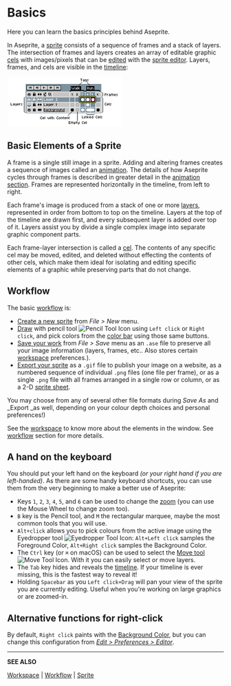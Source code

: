# Basics

Here you can learn the basics principles behind Aseprite.

In Aseprite, a [sprite](sprite.md) consists of a sequence of frames
and a stack of layers. The intersection of frames and layers creates
an array of editable graphic [cels](cel.md) with images/pixels that
can be [edited](drawing.md) with the [sprite editor](sprite-editor.md). Layers, frames,
and cels are visible in the [timeline](timeline.md):

![Timeline Overview](sprite/sprite-components.png)

## Basic Elements of a Sprite

A frame is a single still image in a sprite. Adding and altering
frames creates a sequence of images called an
[animation](animation.md). The details of how Aseprite cycles through
frames is described in greater detail in the [animation
section](animation.md). Frames are represented horizontally in the
timeline, from left to right.

Each frame's image is produced from a stack of one or more
[layers](layers.md), represented in order from bottom to top on the
timeline. Layers at the top of the timeline are drawn first, and every
subsequent layer is added over top of it. Layers assist you by divide
a single complex image into separate graphic component parts.

Each frame-layer intersection is called a [cel](cel.md). The contents
of any specific cel may be moved, edited, and deleted without
effecting the contents of other cels, which make them ideal for
isolating and editing specific elements of a graphic while preserving
parts that do not change.

## Workflow

The basic [workflow](workflow.md) is:

* [Create a new sprite](new-sprite.md) from *File > New* menu.
* [Draw](drawing.md) with pencil tool ![Pencil Tool Icon](tools/pencil-tool.png) using
  `Left click` or `Right click`, and pick colors from the
  [color bar](color-bar.md) using those same buttons.
* [Save your work](save.md) from *File > Save* menu as an
  `.ase` file to preserve all your image information (layers, frames,
  etc.. Also stores certain [workspace](workspace.md) preferences.).
* [Export your sprite](exporting.md) as a `.gif` file to publish your image on a
  website, as a numbered sequence of individual `.png` files (one file per frame), or as a single `.png` file with all frames arranged in a single row or column, or as a 2-D [sprite sheet](sprite-sheet.md).

 You may choose from any of several other file formats during _Save As_ and _Export _as well, depending on your colour depth choices and personal preferences!)

See the [workspace](workspace.md) to know more about the elements
in the window. See [workflow](workflow.md) section for more details.

## A hand on the keyboard

You should put your left hand on the keyboard *(or your right hand if
you are left-handed)*. As there are some handy keyboard shortcuts, you
can use them from the very beginning to make a better use of Aseprite:

* Keys `1`, `2`, `3`, `4`, `5`, and `6` can be used to change the [zoom](zoom.md)
  (you can use the Mouse Wheel to change zoom too).
* `B` key is the Pencil tool, and `M` the rectangular marquee, maybe the
  most common tools that you will use.
* `Alt+click` allows you to pick colours from the active image using the Eyedropper tool ![Eyedropper Tool Icon](tools/eyedropper-tool.png):
  `Alt+Left click` samples the Foreground Color,
  `Alt+Right click` samples the Background Color.
* The `Ctrl` key (or `⌘` on macOS) can be used to select the [Move tool](move-tool.md) ![Move Tool Icon](tools/move-tool.png).
  With it you can easily select or move layers.
* The `Tab` key hides and reveals the [timeline](timeline.md). If your timeline is ever missing, this is the fastest way to reveal it!
* Holding `Spacebar` as you `Left click+Drag` will pan your view of the sprite you are currently editing. Useful when you're working on large graphics or are zoomed-in.

## Alternative functions for right-click

By default, `Right click` paints with the [Background Color](color-bar.md#background-color),
but you can change this configuration from [*Edit > Preferences > Editor*](right-click.md).

---

**SEE ALSO**

[Workspace](workspace.md) |
[Workflow](workflow.md) |
[Sprite](sprite.md)
